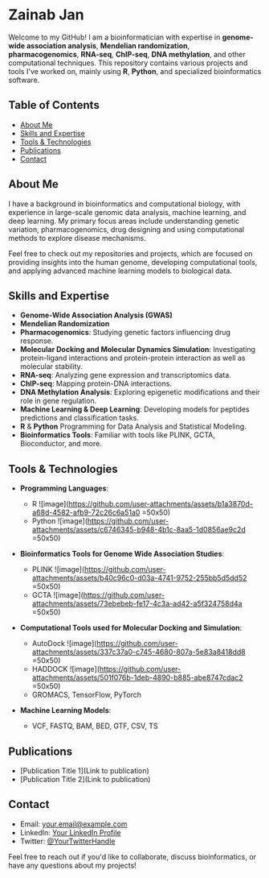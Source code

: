 # Zainab Jan

Welcome to my GitHub! I am a bioinformatician with expertise in **genome-wide association analysis**, **Mendelian randomization**, **pharmacogenomics**, **RNA-seq**, **ChIP-seq**, **DNA methylation**, and other computational techniques. This repository contains various projects and tools I've worked on, mainly using **R**, **Python**, and specialized bioinformatics software.

## Table of Contents
- [About Me](#about-me)
- [Skills and Expertise](#skills-and-expertise)
- [Tools & Technologies](#tools-technologies)
- [Publications](#publications)
- [Contact](#contact)

## About Me
I have a background in bioinformatics and computational biology, with experience in large-scale genomic data analysis, machine learning, and deep learning. My primary focus areas include understanding genetic variation, pharmacogenomics, drug designing and using computational methods to explore disease mechanisms.

Feel free to check out my repositories and projects, which are focused on providing insights into the human genome, developing computational tools, and applying advanced machine learning models to biological data.

## Skills and Expertise

- **Genome-Wide Association Analysis (GWAS)**
- **Mendelian Randomization**
- **Pharmacogenomics**: Studying genetic factors influencing drug response.
- **Molecular Docking and Molecular Dynamics Simulation**: Investigating protein-ligand interactions and protein-protein interaction as well as molecular stability.
- **RNA-seq**: Analyzing gene expression and transcriptomics data.
- **ChIP-seq**: Mapping protein-DNA interactions.
- **DNA Methylation Analysis**: Exploring epigenetic modifications and their role in gene regulation.
- **Machine Learning & Deep Learning**: Developing models for peptides predictions and classification tasks.
- **R** & **Python** Programming for Data Analysis and Statistical Modeling.
- **Bioinformatics Tools**: Familiar with tools like PLINK, GCTA, Bioconductor, and more.

## Tools & Technologies

- **Programming Languages**: 
  - R ![image](https://github.com/user-attachments/assets/b1a3870d-a68d-4582-afb9-72c26c6a51a0 =50x50)
  - Python ![image](https://github.com/user-attachments/assets/c6746345-b948-4b1c-8aa5-1d0856ae9c2d =50x50)

- **Bioinformatics Tools for Genome Wide Association Studies**: 
  - PLINK ![image](https://github.com/user-attachments/assets/b40c96c0-d03a-4741-9752-255bb5d5dd52 =50x50)
  - GCTA ![image](https://github.com/user-attachments/assets/73ebebeb-fe17-4c3a-ad42-a5f324758d4a =50x50)
- **Computational Tools used for Molecular Docking and Simulation**:
  - AutoDock ![image](https://github.com/user-attachments/assets/337c37a0-c745-4680-807a-5e83a8418dd8 =50x50)
  - HADDOCK ![image](https://github.com/user-attachments/assets/501f076b-1deb-4890-b885-abe8747cdac2 =50x50)
  - GROMACS, TensorFlow, PyTorch
- **Machine Learning Models**:
  - VCF, FASTQ, BAM, BED, GTF, CSV, TS

## Publications
- [Publication Title 1](Link to publication)
- [Publication Title 2](Link to publication)

## Contact
- Email: [your.email@example.com](mailto:your.email@example.com)
- LinkedIn: [Your LinkedIn Profile](https://linkedin.com/in/yourname)
- Twitter: [@YourTwitterHandle](https://twitter.com/yourusername)

Feel free to reach out if you'd like to collaborate, discuss bioinformatics, or have any questions about my projects!

